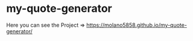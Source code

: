 # my-quote-generator

Here you can see the Project => https://molano5858.github.io/my-quote-generator/
